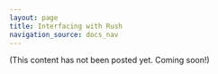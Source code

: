 ```yaml
---
layout: page
title: Interfacing with Rush
navigation_source: docs_nav
---
```


(This content has not been posted yet. Coming soon!)
